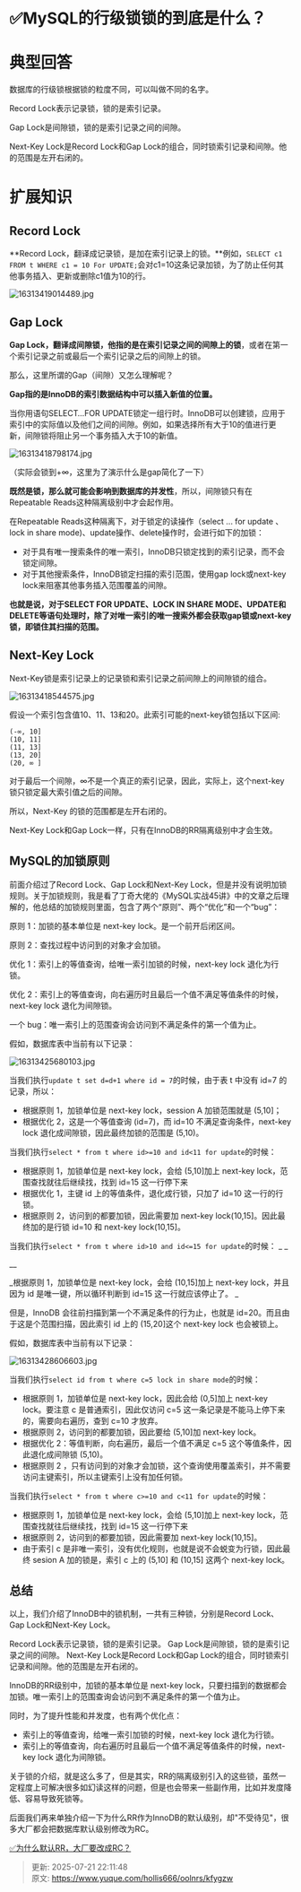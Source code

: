 # ✅MySQL的行级锁锁的到底是什么？

# 典型回答
数据库的行级锁根据锁的粒度不同，可以叫做不同的名字。



Record Lock表示记录锁，锁的是索引记录。 



Gap Lock是间隙锁，锁的是索引记录之间的间隙。 



Next-Key Lock是Record Lock和Gap Lock的组合，同时锁索引记录和间隙。他的范围是左开右闭的。



# 扩展知识
## Record Lock


**Record Lock，翻译成记录锁，是加在索引记录上的锁。**例如，`SELECT c1 FROM t WHERE c1 = 10 For UPDATE;`会对c1=10这条记录加锁，为了防止任何其他事务插入、更新或删除c1值为10的行。



![16313419014489.jpg](./img/wz0BQv2Eg7DAnutS/1753364708520-e7a88f31-d67f-456c-8eb7-bb48b4484861-459833.jpeg)



## Gap Lock


**Gap Lock，翻译成间隙锁，他指的是在索引记录之间的间隙上的锁**，或者在第一个索引记录之前或最后一个索引记录之后的间隙上的锁。



那么，这里所谓的Gap（间隙）又怎么理解呢？



**Gap指的是InnoDB的索引数据结构中可以插入新值的位置。**



当你用语句SELECT…FOR UPDATE锁定一组行时。InnoDB可以创建锁，应用于索引中的实际值以及他们之间的间隙。例如，如果选择所有大于10的值进行更新，间隙锁将阻止另一个事务插入大于10的新值。



![16313418798174.jpg](./img/wz0BQv2Eg7DAnutS/1753364708586-f9a42316-fde2-418d-b257-89e8a7a44454-772232.jpeg)

（实际会锁到+∞，这里为了演示什么是gap简化了一下）



**既然是锁，那么就可能会影响到数据库的并发性**，所以，间隙锁只有在Repeatable Reads这种隔离级别中才会起作用。



在Repeatable Reads这种隔离下，对于锁定的读操作（select ... for update 、 lock in share mode)、update操作、delete操作时，会进行如下的加锁：



+  对于具有唯一搜索条件的唯一索引，InnoDB只锁定找到的索引记录，而不会锁定间隙。 
+  对于其他搜索条件，InnoDB锁定扫描的索引范围，使用gap lock或next-key lock来阻塞其他事务插入范围覆盖的间隙。 



**也就是说，对于SELECT FOR UPDATE、LOCK IN SHARE MODE、UPDATE和DELETE等语句处理时，除了对唯一索引的唯一搜索外都会获取gap锁或next-key锁，即锁住其扫描的范围。**



## Next-Key Lock


Next-Key锁是索引记录上的记录锁和索引记录之前间隙上的间隙锁的组合。



![16313418544575.jpg](./img/wz0BQv2Eg7DAnutS/1753364708560-156f3520-834d-46f9-a2fa-5096da98126c-335889.jpeg)



假设一个索引包含值10、11、13和20。此索引可能的next-key锁包括以下区间:



```plain
(-∞, 10]
(10, 11]
(11, 13]
(13, 20]
(20, ∞ ]
```



对于最后一个间隙，∞不是一个真正的索引记录，因此，实际上，这个next-key锁只锁定最大索引值之后的间隙。



所以，Next-Key 的锁的范围都是左开右闭的。



Next-Key Lock和Gap Lock一样，只有在InnoDB的RR隔离级别中才会生效。



## MySQL的加锁原则


前面介绍过了Record Lock、Gap Lock和Next-Key Lock，但是并没有说明加锁规则。关于加锁规则，我是看了丁奇大佬的《MySQL实战45讲》中的文章之后理解的，他总结的加锁规则里面，包含了两个“原则”、两个“优化”和一个“bug”：



原则 1：加锁的基本单位是 next-key lock。是一个前开后闭区间。 

原则 2：查找过程中访问到的对象才会加锁。 

优化 1：索引上的等值查询，给唯一索引加锁的时候，next-key lock 退化为行锁。 

优化 2：索引上的等值查询，向右遍历时且最后一个值不满足等值条件的时候，next-key lock 退化为间隙锁。 

一个 bug：唯一索引上的范围查询会访问到不满足条件的第一个值为止。



假如，数据库表中当前有以下记录：



![16313425680103.jpg](./img/wz0BQv2Eg7DAnutS/1753364708512-6c2a54c8-a38f-4868-a0b3-6c9865863992-002859.jpeg)



当我们执行`update t set d=d+1 where id = 7`的时候，由于表 t 中没有 id=7 的记录，所以：



+ 根据原则 1，加锁单位是 next-key lock，session A 加锁范围就是 (5,10]；
+ 根据优化 2，这是一个等值查询 (id=7)，而 id=10 不满足查询条件，next-key lock 退化成间隙锁，因此最终加锁的范围是 (5,10)。



当我们执行`select * from t where id>=10 and id<11 for update`的时候：



+ 根据原则 1，加锁单位是 next-key lock，会给 (5,10]加上 next-key lock，范围查找就往后继续找，找到 id=15 这一行停下来
+ 根据优化 1，主键 id 上的等值条件，退化成行锁，只加了 id=10 这一行的行锁。
+ 根据原则 2，访问到的都要加锁，因此需要加 next-key lock(10,15]。因此最终加的是行锁 id=10 和 next-key lock(10,15]。



当我们执行`select * from t where id>10 and id<=15 for update`的时候： _ _

__

_根据原则 1，加锁单位是 next-key lock，会给 (10,15]加上 next-key lock，并且因为 id 是唯一键，所以循环判断到 id=15 这一行就应该停止了。 _ 

但是，InnoDB 会往前扫描到第一个不满足条件的行为止，也就是 id=20。而且由于这是个范围扫描，因此索引 id 上的 (15,20]这个 next-key lock 也会被锁上。



假如，数据库表中当前有以下记录：



![16313428606603.jpg](./img/wz0BQv2Eg7DAnutS/1753364708517-102cc44c-a43f-4d46-a0b4-41aae1a2460c-705782.jpeg)



当我们执行`select id from t where c=5 lock in share mode`的时候：



+ 根据原则 1，加锁单位是 next-key lock，因此会给 (0,5]加上 next-key lock。要注意 c 是普通索引，因此仅访问 c=5 这一条记录是不能马上停下来的，需要向右遍历，查到 c=10 才放弃。
+ 根据原则 2，访问到的都要加锁，因此要给 (5,10]加 next-key lock。
+ 根据优化 2：等值判断，向右遍历，最后一个值不满足 c=5 这个等值条件，因此退化成间隙锁 (5,10)。
+ 根据原则 2 ，只有访问到的对象才会加锁，这个查询使用覆盖索引，并不需要访问主键索引，所以主键索引上没有加任何锁。



当我们执行`select * from t where c>=10 and c<11 for update`的时候：



+ 根据原则 1，加锁单位是 next-key lock，会给 (5,10]加上 next-key lock，范围查找就往后继续找，找到 id=15 这一行停下来
+ 根据原则 2，访问到的都要加锁，因此需要加 next-key lock(10,15]。
+ 由于索引 c 是非唯一索引，没有优化规则，也就是说不会蜕变为行锁，因此最终 sesion A 加的锁是，索引 c 上的 (5,10] 和 (10,15] 这两个 next-key lock。



## 总结


以上，我们介绍了InnoDB中的锁机制，一共有三种锁，分别是Record Lock、Gap Lock和Next-Key Lock。



Record Lock表示记录锁，锁的是索引记录。 Gap Lock是间隙锁，锁的是索引记录之间的间隙。 Next-Key Lock是Record Lock和Gap Lock的组合，同时锁索引记录和间隙。他的范围是左开右闭的。



InnoDB的RR级别中，加锁的基本单位是 next-key lock，只要扫描到的数据都会加锁。唯一索引上的范围查询会访问到不满足条件的第一个值为止。



同时，为了提升性能和并发度，也有两个优化点：



+ 索引上的等值查询，给唯一索引加锁的时候，next-key lock 退化为行锁。
+ 索引上的等值查询，向右遍历时且最后一个值不满足等值条件的时候，next-key lock 退化为间隙锁。



关于锁的介绍，就是这么多了，但是其实，RR的隔离级别引入的这些锁，虽然一定程度上可解决很多如幻读这样的问题，但是也会带来一些副作用，比如并发度降低、容易导致死锁等。



后面我们再来单独介绍一下为什么RR作为InnoDB的默认级别，却"不受待见"，很多大厂都会把数据库默认级别修改为RC。



[✅为什么默认RR，大厂要改成RC？](https://www.yuque.com/hollis666/oolnrs/moe9ws)



> 更新: 2025-07-21 22:11:48  
> 原文: <https://www.yuque.com/hollis666/oolnrs/kfygzw>